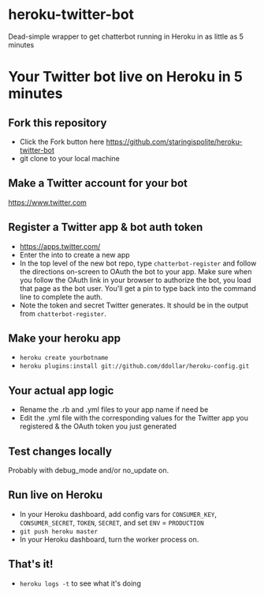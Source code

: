 # heroku-twitter-bot
Dead-simple wrapper to get chatterbot running in Heroku in as little as 5 minutes

# Your Twitter bot live on Heroku in 5 minutes
## Fork this repository
* Click the Fork button here https://github.com/staringispolite/heroku-twitter-bot
* git clone to your local machine

## Make a Twitter account for your bot
https://www.twitter.com

## Register a Twitter app & bot auth token
* https://apps.twitter.com/
* Enter the into to create a new app
* In the top level of the new bot repo, type `chatterbot-register` and follow the directions on-screen to OAuth the bot to your app. Make sure when you follow the OAuth link in your browser to authorize the bot, you load that page as the bot user. You'll get a pin to type back into the command line to complete the auth.
* Note the token and secret Twitter generates. It should be in the output from `chatterbot-register`.

## Make your heroku app
* `heroku create yourbotname`
* `heroku plugins:install git://github.com/ddollar/heroku-config.git`

## Your actual app logic
* Rename the .rb and .yml files to your app name if need be
* Edit the .yml file with the corresponding values for the Twitter app you registered & the OAuth token you just generated

## Test changes locally
Probably with debug_mode and/or no_update on.

## Run live on Heroku
* In your Heroku dashboard, add config vars for `CONSUMER_KEY`, `CONSUMER_SECRET`, `TOKEN`, `SECRET`, and set `ENV` = `PRODUCTION`
* `git push heroku master`
* In your Heroku dashboard, turn the worker process on.

## That's it!
* `heroku logs -t` to see what it's doing
